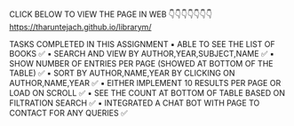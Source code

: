 CLICK BELOW TO VIEW THE PAGE IN WEB  👇👇👇👇👇👇👇
https://tharuntejach.github.io/librarym/

TASKS COMPLETED IN THIS ASSIGNMENT 
 ▪️ ABLE TO SEE THE LIST OF BOOKS ✅
 ▪️ SEARCH AND VIEW BY AUTHOR,YEAR,SUBJECT,NAME ✅
 ▪️ SHOW NUMBER OF ENTRIES PER PAGE (SHOWED AT BOTTOM OF THE TABLE) ✅
 ▪️ SORT BY AUTHOR,NAME,YEAR BY CLICKING ON AUTHOR,NAME,YEAR ✅
 ▪️ EITHER IMPLEMENT 10  RESULTS PER PAGE OR LOAD ON SCROLL ✅
 ▪️ SEE THE COUNT AT BOTTOM OF TABLE BASED ON FILTRATION SEARCH ✅
 ▪️ INTEGRATED A CHAT BOT WITH PAGE TO CONTACT FOR ANY QUERIES ✅
   
   



